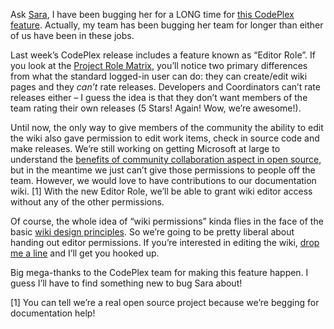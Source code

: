 Ask [Sara](http://blogs.msdn.com/SaraFord/), I have been bugging her for
a LONG time for [this CodePlex
feature](http://blogs.msdn.com/codeplex/archive/2009/08/14/donate-ad-revenue-to-charity-and-new-editor-role.aspx).
Actually, my team has been bugging her team for longer than either of us
have been in these jobs.

Last week’s CodePlex release includes a feature known as “Editor Role”.
If you look at the [Project Role
Matrix](http://ironpython.codeplex.com/People/ProjectRoles.aspx), you’ll
notice two primary differences from what the standard logged-in user can
do: they can create/edit wiki pages and they *can’t* rate releases.
Developers and Coordinators can’t rate releases either – I guess the
idea is that they don’t want members of the team rating their own
releases (5 Stars! Again! Wow, we’re awesome!).

Until now, the only way to give members of the community the ability to
edit the wiki also gave permission to edit work items, check in source
code and make releases. We’re still working on getting Microsoft at
large to understand the [benefits of community collaboration aspect in
open
source](http://devhawk.net/2009/06/03/Strengthening+The+Microsoft+Ecosystem+With+Source+Code.aspx),
but in the meantime we just can’t give those permissions to people off
the team. However, we would love to have contributions to our
documentation wiki. [1] With the new Editor Role, we’ll be able to grant
wiki editor access without any of the other permissions.

Of course, the whole idea of “wiki permissions” kinda flies in the face
of the basic [wiki design
principles](http://c2.com/cgi/wiki?WikiDesignPrinciples). So we’re going
to be pretty liberal about handing out editor permissions. If you’re
interested in editing the wiki, [drop me a
line](mailto:harry.pierson@microsoft.com?subject=IronPython%20Wiki%20Editor%20Role)
and I’ll get you hooked up. 

Big mega-thanks to the CodePlex team for making this feature happen. I
guess I’ll have to find something new to bug Sara about!

[1] You can tell we’re a real open source project because we’re begging
for documentation help!
